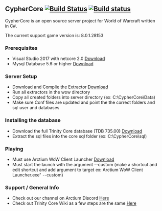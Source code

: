## CypherCore [![Build Status](https://travis-ci.org/CypherCore/CypherCore.svg?branch=master)](https://travis-ci.org/CypherCore/CypherCore) [![Build status](https://ci.appveyor.com/api/projects/status/ge4hjp1h1d28q25j?svg=true)](https://ci.appveyor.com/project/hondacrx/cyphercore)

CypherCore is an open source server project for World of Warcraft written in C#.

The current support game version is: 8.0.1.28153

### Prerequisites
* Visual Studio 2017 with netcore 2.0 [Download](https://www.visualstudio.com/downloads/)
* Mysql Database 5.6 or higher [Download](https://dev.mysql.com/downloads/mysql/)

### Server Setup
* Download and Complie the Extractor [Download](https://github.com/CypherCore/Tools)
* Run all extractors in the wow directory
* Copy all created folders into server directory (ex: C:\CypherCore\Data)
* Make sure Conf files are updated and point the the correct folders and sql user and databases

### Installing the database
* Download the full Trinity Core database (TDB 735.00) [Download](https://github.com/TrinityCore/TrinityCore/releases)
* Extract the sql files into the core sql folder (ex: C:\CypherCore\sql)

### Playing
* Must use Arctium WoW Client Launcher [Download](https://arctium.io/files/?f=15ac71b2f0df3f)
* Must start the launch with the argument --custom 
(make a shortcut and edit shortcut and add argument to target ex: Arctium WoW Client Launcher.exe" --custom)

### Support / General Info
* Check out our channel on Arctium Discord [Here](https://discord.gg/Hac3qn6)
* Check out Trinity Core Wiki as a few steps are the same [Here](https://trinitycore.atlassian.net/wiki/spaces/tc/pages/2130077/Installation+Guide)
